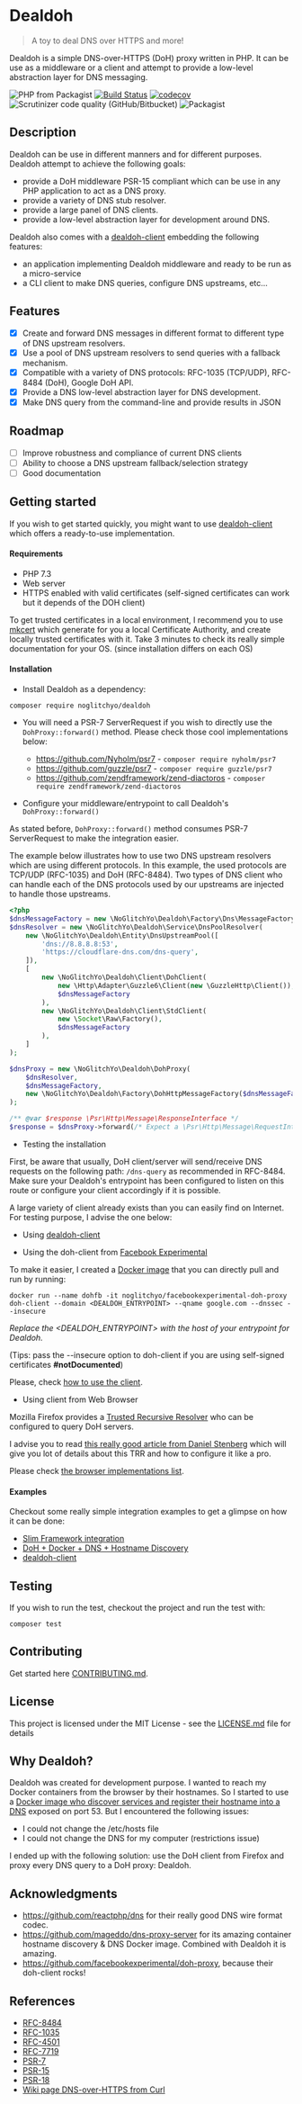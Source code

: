 # Dealdoh
> A toy to deal DNS over HTTPS and more!

Dealdoh is a simple DNS-over-HTTPS (DoH) proxy written in PHP. 
It can be use as a middleware or a client and attempt to provide a low-level abstraction layer for DNS messaging.

![PHP from Packagist](https://img.shields.io/packagist/php-v/noglitchyo/dealdoh.svg)
[![Build Status](https://travis-ci.org/noglitchyo/dealdoh.svg?branch=master)](https://travis-ci.org/noglitchyo/dealdoh)
[![codecov](https://codecov.io/gh/noglitchyo/dealdoh/branch/master/graph/badge.svg)](https://codecov.io/gh/noglitchyo/dealdoh)
![Scrutinizer code quality (GitHub/Bitbucket)](https://img.shields.io/scrutinizer/quality/g/noglitchyo/dealdoh.svg)
![Packagist](https://img.shields.io/packagist/l/noglitchyo/dealdoh.svg)

## Description

Dealdoh can be use in different manners and for different purposes. Dealdoh attempt to achieve the following goals:
- provide a DoH middleware PSR-15 compliant which can be use in any PHP application to act as a DNS proxy.
- provide a variety of DNS stub resolver.
- provide a large panel of DNS clients.
- provide a low-level abstraction layer for development around DNS.

Dealdoh also comes with a [dealdoh-client](https://github.com/noglitchyo/dealdoh-client/) embedding the following features:
- an application implementing Dealdoh middleware and ready to be run as a micro-service
- a CLI client to make DNS queries, configure DNS upstreams, etc... 

## Features

- [x] Create and forward DNS messages in different format to different type of DNS upstream resolvers.
- [x] Use a pool of DNS upstream resolvers to send queries with a fallback mechanism.
- [x] Compatible with a variety of DNS protocols: RFC-1035 (TCP/UDP), RFC-8484 (DoH), Google DoH API.
- [x] Provide a DNS low-level abstraction layer for DNS development. 
- [x] Make DNS query from the command-line and provide results in JSON 

## Roadmap

- [ ] Improve robustness and compliance of current DNS clients
- [ ] Ability to choose a DNS upstream fallback/selection strategy
- [ ] Good documentation

## Getting started

If you wish to get started quickly, you might want to use [dealdoh-client](https://github.com/noglitchyo/dealdoh-client/) 
which offers a ready-to-use implementation.

#### Requirements

- PHP 7.3
- Web server
- HTTPS enabled with valid certificates (self-signed certificates can work but it depends of the DOH client)

To get trusted certificates in a local environment, I recommend you to use [mkcert](https://github.com/FiloSottile/mkcert) which generate for you a local Certificate Authority, and create locally trusted certificates with it. Take 3 minutes to check its really simple documentation for your OS. (since installation differs on each OS)

#### Installation

- Install Dealdoh as a dependency:

`composer require noglitchyo/dealdoh`

- You will need a PSR-7 ServerRequest if you wish to directly use the `DohProxy::forward()` method. 
Please check those cool implementations below:
    * https://github.com/Nyholm/psr7 - `composer require nyholm/psr7`
    * https://github.com/guzzle/psr7 - `composer require guzzle/psr7`
    * https://github.com/zendframework/zend-diactoros - `composer require zendframework/zend-diactoros`

- Configure your middleware/entrypoint to call Dealdoh's `DohProxy::forward()`

As stated before, `DohProxy::forward()` method consumes PSR-7 ServerRequest to make the integration easier. 

The example below illustrates how to use two DNS upstream resolvers which are using different protocols. 
In this example, the used protocols are TCP/UDP (RFC-1035) and DoH (RFC-8484).
Two types of DNS client who can handle each of the DNS protocols used by our upstreams are injected to handle those upstreams.

```php
<?php
$dnsMessageFactory = new \NoGlitchYo\Dealdoh\Factory\Dns\MessageFactory();
$dnsResolver = new \NoGlitchYo\Dealdoh\Service\DnsPoolResolver(
    new \NoGlitchYo\Dealdoh\Entity\DnsUpstreamPool([
        'dns://8.8.8.8:53',
        'https://cloudflare-dns.com/dns-query',
    ]),
    [
        new \NoGlitchYo\Dealdoh\Client\DohClient(
            new \Http\Adapter\Guzzle6\Client(new \GuzzleHttp\Client()),
            $dnsMessageFactory
        ),
        new \NoGlitchYo\Dealdoh\Client\StdClient(
            new \Socket\Raw\Factory(), 
            $dnsMessageFactory
        ),
    ]
);

$dnsProxy = new \NoGlitchYo\Dealdoh\DohProxy(
    $dnsResolver,
    $dnsMessageFactory,
    new \NoGlitchYo\Dealdoh\Factory\DohHttpMessageFactory($dnsMessageFactory)
);

/** @var $response \Psr\Http\Message\ResponseInterface */
$response = $dnsProxy->forward(/* Expect a \Psr\Http\Message\RequestInterface object */);
```
- Testing the installation

First, be aware that usually, DoH client/server will send/receive DNS requests on the following path:
`/dns-query` as recommended in RFC-8484. 
Make sure your Dealdoh's entrypoint has been configured to listen on this route or configure your client accordingly if it is possible.

A large variety of client already exists than you can easily find on Internet. 
For testing purpose, I advise the one below:

* Using [dealdoh-client](https://github.com/noglitchyo/dealdoh-client/)

* Using the doh-client from [Facebook Experimental](https://github.com/facebookexperimental/doh-proxy)

To make it easier, I created a [Docker image](https://hub.docker.com/) that you can directly pull and run by running:

`docker run --name dohfb -it noglitchyo/facebookexperimental-doh-proxy doh-client --domain <DEALDOH_ENTRYPOINT> --qname google.com --dnssec --insecure`

*Replace the <DEALDOH_ENTRYPOINT> with the host of your entrypoint for Dealdoh.*

(Tips: pass the --insecure option to doh-client if you are using self-signed certificates **#notDocumented**)

Please, check [how to use the client](https://github.com/facebookexperimental/doh-proxy#doh-client).
    
* Using client from Web Browser  

Mozilla Firefox provides a [Trusted Recursive Resolver](https://wiki.mozilla.org/Trusted_Recursive_Resolver) who can be configured to query DoH servers.

I advise you to read [this really good article from Daniel Stenberg](https://daniel.haxx.se/blog/2018/06/03/inside-firefoxs-doh-engine/) 
which will give you lot of details about this TRR and how to configure it like a pro. 

Please check [the browser implementations list](https://github.com/curl/curl/wiki/DNS-over-HTTPS#supported-in-browsers-and-clients). 

#### Examples

Checkout some really simple integration examples to get a glimpse on how it can be done:

- [Slim Framework integration](examples/slim-integration/README.md) 
- [DoH + Docker + DNS + Hostname Discovery](examples/docker-firefox/README.md)
- [dealdoh-client](https://github.com/noglitchyo/dealdoh-client/)


## Testing

If you wish to run the test, checkout the project and run the test with: 

`composer test`

## Contributing

Get started here [CONTRIBUTING.md](CONTRIBUTING.md).

## License

This project is licensed under the MIT License - see the [LICENSE.md](LICENSE.md) file for details

## Why Dealdoh?

Dealdoh was created for development purpose. I wanted to reach my Docker containers from the browser by their hostnames. 
So I started to use a [Docker image who discover services and register their hostname into a DNS](https://github.com/mageddo/dns-proxy-server) exposed on port 53.
But I encountered the following issues:
- I could not change the /etc/hosts file
- I could not change the DNS for my computer (restrictions issue)
 
I ended up with the following solution: use the DoH client from Firefox and proxy every DNS query to a DoH proxy: Dealdoh.

## Acknowledgments

* https://github.com/reactphp/dns for their really good DNS wire format codec. 
* https://github.com/mageddo/dns-proxy-server for its amazing container hostname discovery & DNS Docker image.
Combined with Dealdoh it is amazing.
* https://github.com/facebookexperimental/doh-proxy, because their doh-client rocks!

## References

- [RFC-8484](https://tools.ietf.org/html/rfc8484)
- [RFC-1035](https://tools.ietf.org/html/rfc1035)
- [RFC-4501](https://tools.ietf.org/html/rfc4501)
- [RFC-7719](https://tools.ietf.org/html/rfc7719)
- [PSR-7](https://www.php-fig.org/psr/psr-7/)
- [PSR-15](https://www.php-fig.org/psr/psr-15/)
- [PSR-18](https://www.php-fig.org/psr/psr-18/)
- [Wiki page DNS-over-HTTPS from Curl](https://github.com/curl/curl/wiki/DNS-over-HTTPS)
